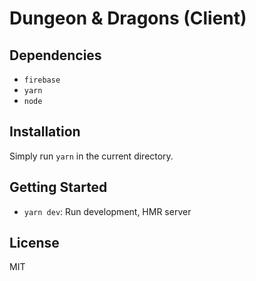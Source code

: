 # Dungeon & Dragons (Client)

## Dependencies

* `firebase`
* `yarn`
* `node`

## Installation

Simply run `yarn` in the current directory.

## Getting Started

- `yarn dev`: Run development, HMR server

## License

MIT
